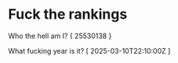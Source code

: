 # Fuck the rankings

Who the hell am I?
{ 25530138 }

What fucking year is it?
[ 2025-03-10T22:10:00Z ]
